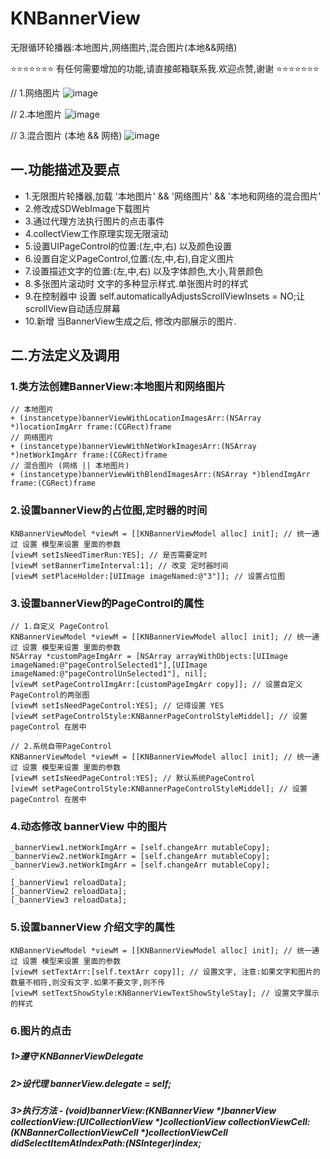 # KNBannerView
无限循环轮播器:本地图片,网络图片,混合图片(本地&&网络)

⭐️⭐️⭐️⭐️⭐️⭐️⭐️ 有任何需要增加的功能,请直接邮箱联系我.欢迎点赞,谢谢 ⭐️⭐️⭐️⭐️⭐️⭐️⭐️

// 1.网络图片
![image](https://github.com/LuKane/KNImageResource/blob/master/BannerViewNetWork.gif?raw=true)

// 2.本地图片
![image](https://github.com/LuKane/KNImageResource/blob/master/BannerViewLocation.gif?raw=true)

// 3.混合图片 (本地 && 网络)
![image](https://github.com/LuKane/KNImageResource/blob/master/BannerViewBlend.gif?raw=true)

## 一.功能描述及要点
* 1.无限图片轮播器,加载 '本地图片' && '网络图片' && '本地和网络的混合图片'
* 2.修改成SDWebImage下载图片
* 3.通过代理方法执行图片的点击事件
* 4.collectView工作原理实现无限滚动
* 5.设置UIPageControl的位置:(左,中,右) 以及颜色设置
* 6.设置自定义PageControl,位置:(左,中,右),自定义图片
* 7.设置描述文字的位置:(左,中,右) 以及字体颜色,大小,背景颜色
* 8.多张图片滚动时 文字的多种显示样式.单张图片时的样式
* 9.在控制器中 设置 self.automaticallyAdjustsScrollViewInsets = NO;让scrollView自动适应屏幕
* 10.新增 当BannerView生成之后, 修改内部展示的图片.

## 二.方法定义及调用
### 1.类方法创建BannerView:本地图片和网络图片
```
// 本地图片
+ (instancetype)bannerViewWithLocationImagesArr:(NSArray *)locationImgArr frame:(CGRect)frame
// 网络图片
+ (instancetype)bannerViewWithNetWorkImagesArr:(NSArray *)netWorkImgArr frame:(CGRect)frame
// 混合图片 (网络 || 本地图片)
+ (instancetype)bannerViewWithBlendImagesArr:(NSArray *)blendImgArr frame:(CGRect)frame
```

### 2.设置bannerView的占位图,定时器的时间
```
KNBannerViewModel *viewM = [[KNBannerViewModel alloc] init]; // 统一通过 设置 模型来设置 里面的参数
[viewM setIsNeedTimerRun:YES]; // 是否需要定时
[viewM setBannerTimeInterval:1]; // 改变 定时器时间
[viewM setPlaceHolder:[UIImage imageNamed:@"3"]]; // 设置占位图
```

### 3.设置bannerView的PageControl的属性
```
// 1.自定义 PageControl
KNBannerViewModel *viewM = [[KNBannerViewModel alloc] init]; // 统一通过 设置 模型来设置 里面的参数
NSArray *customPageImgArr = [NSArray arrayWithObjects:[UIImage imageNamed:@"pageControlSelected1"],[UIImage imageNamed:@"pageControlUnSelected1"], nil];
[viewM setPageControlImgArr:[customPageImgArr copy]]; // 设置自定义PageControl的两张图
[viewM setIsNeedPageControl:YES]; // 记得设置 YES
[viewM setPageControlStyle:KNBannerPageControlStyleMiddel]; // 设置pageControl 在居中

// 2.系统自带PageControl
KNBannerViewModel *viewM = [[KNBannerViewModel alloc] init]; // 统一通过 设置 模型来设置 里面的参数
[viewM setIsNeedPageControl:YES]; // 默认系统PageControl
[viewM setPageControlStyle:KNBannerPageControlStyleMiddel]; // 设置pageControl 在居中
```
### 4.动态修改 bannerView 中的图片
```
_bannerView1.netWorkImgArr = [self.changeArr mutableCopy];
_bannerView2.netWorkImgArr = [self.changeArr mutableCopy];
_bannerView3.netWorkImgArr = [self.changeArr mutableCopy];
    
[_bannerView1 reloadData];
[_bannerView2 reloadData];
[_bannerView3 reloadData];

```

### 5.设置bannerView 介绍文字的属性
```
KNBannerViewModel *viewM = [[KNBannerViewModel alloc] init]; // 统一通过 设置 模型来设置 里面的参数
[viewM setTextArr:[self.textArr copy]]; // 设置文字, 注意:如果文字和图片的数量不相符,则没有文字.如果不要文字,则不传
[viewM setTextShowStyle:KNBannerViewTextShowStyleStay]; // 设置文字展示的样式
```
### 6.图片的点击

##### 1>遵守 KNBannerViewDelegate

##### 2>设代理 bannerView.delegate = self;

##### 3>执行方法 - (void)bannerView:(KNBannerView *)bannerView collectionView:(UICollectionView *)collectionView collectionViewCell:(KNBannerCollectionViewCell *)collectionViewCell didSelectItemAtIndexPath:(NSInteger)index;
